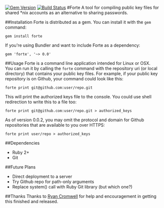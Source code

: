 [![Gem Version](https://badge.fury.io/rb/forte.png)](http://badge.fury.io/rb/forte)
[![Build Status](https://travis-ci.org/yock/forte.png?branch=master)](https://travis-ci.org/yock/forte)
#Forte
A tool for compiling public key files for shared *nix accounts as an alternative to sharing passwords.

##Installation
Forte is distributed as a gem. You can install it with the `gem` command:

    gem install forte

If you're using Bundler and want to include Forte as a dependency:

    gem 'forte', '~> 0.0'
##Usage
Forte is a command line application intended for Linux or OSX. You can run it by
calling the `forte` command with the repository uri (or local directory) that
contains your public key files. For example, if your public key repository is on
Github, your command could look like this:

    forte print git@github.com:user/repo.git

This will print the authorized keys file to the console. You could use shell
redirection to write this to a file too:

    forte print git@github.com:user/repo.git > authorized_keys
    
As of version 0.0.2, you may omit the protocol and domain for Github repositories that are available to you over HTTPS:

    forte print user/repo > authorized_keys

##Dependencies
* Ruby 2+
* Git

##Future Plans
* Direct deployment to a server
* Try Github repo for path-only arguments
* Replace system() call with Ruby Git library (but which one?)

##Thanks
Thanks to [Ryan Cromwell]("https://github.com/cromwellryan") for help and encouragement in getting this finished and released.
